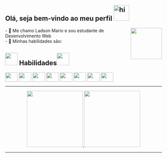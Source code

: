 ## Olá, seja bem-vindo ao meu perfil <img width="50" src="https://user-images.githubusercontent.com/1303154/88677602-1635ba80-d120-11ea-84d8-d263ba5fc3c0.gif" width="50px" alt="hi">
<img align="right" width="auto" height="100" src="https://user-images.githubusercontent.com/82732587/146111649-7a090244-74e2-47ef-8e28-7d768f9a87f0.png">
- 🔭 Me chamo Ladson Mario e sou estudante de Desenvolvimento Web<br/>
- 🌱 Minhas habilidades são:
<h2><img src="https://media2.giphy.com/media/QssGEmpkyEOhBCb7e1/giphy.gif?cid=ecf05e47a0n3gi1bfqntqmob8g9aid1oyj2wr3ds3mg700bl&rid=giphy.gif" width="40" /> Habilidades<img src="https://media2.giphy.com/media/QssGEmpkyEOhBCb7e1/giphy.gif?cid=ecf05e47a0n3gi1bfqntqmob8g9aid1oyj2wr3ds3mg700bl&rid=giphy.gif" width="40"></h2>

<div>
  <img align="center" height="30" width="40" src="https://cdn.jsdelivr.net/gh/devicons/devicon/icons/html5/html5-original.svg">
  <img align="center" height="30" width="40" src="https://cdn.jsdelivr.net/gh/devicons/devicon/icons/css3/css3-original.svg">
  <img align="center" height="30" width="40" src="https://cdn.jsdelivr.net/gh/devicons/devicon/icons/javascript/javascript-original.svg">
  <img align="center" height="30" width="40" src="https://cdn.jsdelivr.net/gh/devicons/devicon/icons/typescript/typescript-original.svg">
  <img align="center" height="30" width="40" src="https://cdn.jsdelivr.net/gh/devicons/devicon/icons/nodejs/nodejs-original.svg">
  <img align="center" height="30" width="40" src="https://www.iconsdb.com/icons/preview/brown/mustache-2-xxl.png"> 
  <img align="center" height="30" width="40" src="https://cdn.jsdelivr.net/gh/devicons/devicon/icons/mysql/mysql-original.svg">   
  <img align="center" height="30" width="40" src="https://cdn.jsdelivr.net/gh/devicons/devicon/icons/git/git-original.svg"> 
</div>

<hr/>
<div align="center">
  <a href="https://github.com/ladsonmario?tab=repositories">
  <img height="180em" src="https://github-readme-stats.vercel.app/api?username=ladsonmario&show_icons=true&theme=dracula&include_all_commits=true">
  <img height="180em" src="https://github-readme-stats.vercel.app/api/top-langs/?username=ladsonmario&layout=compact&langs_count=7&theme=dracula">
</div>
<hr/>
